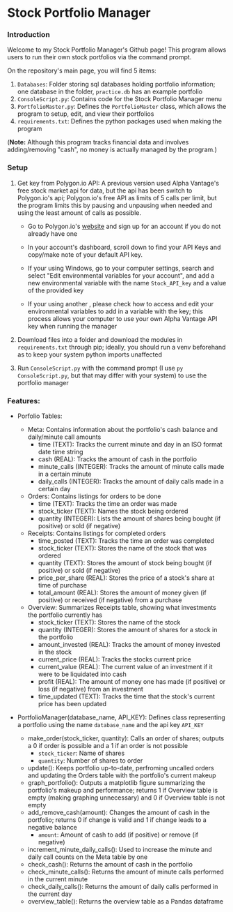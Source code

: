 # Stock Portfolio Manager
### Introduction
Welcome to my Stock Portfolio Manager's Github page! This program allows users to run their own stock portfolios via the command prompt.

On the repository's main page, you will find 5 items:
1) `Databases`: Folder storing sql databases holding portfolio information; one database in the folder, `practice.db` has an example portfolio
2) `ConsoleScript.py`: Contains code for the Stock Portfolio Manager menu
3) `PortfolioMaster.py`: Defines the `PortfolioMaster` class, which allows the program to setup, edit, and view their portfolios
4) `requirements.txt`: Defines the python packages used when making the program

(**Note:** Although this program tracks financial data and involves adding/removing "cash", no money is actually managed by the program.)

### Setup
1) Get key from Polygon.io API: A previous version used Alpha Vantage's free stock market api for data, but the api has been switch to Polygon.io's api; Polygon.io's free API as limits of 5 calls per limit, but the program limits this by pausing and unpausing when needed and using the least amount of calls as possible.
   - Go to Polygon.io's [website](https://polygon.io/) and sign up for an account if you do not already have one

   - In your account's dashboard, scroll down to find your API Keys and copy/make note of your default API key.

   - If your using Windows, go to your computer settings, search and select "Edit environmental variables for your account", and add a new environmental variable with the name `Stock_API_key` and a value of the provided key
 
   - If your using another , please check how to access and edit your environmental variables to add in a variable with the key; this process allows your computer to use your own Alpha Vantage API key when running the manager

2) Download files into a folder and download the modules in `requirements.txt` through pip; ideally, you should run a venv beforehand as to keep your system python imports unaffected

4) Run `ConsoleScript.py` with the command prompt (I use `py ConsoleScript.py`, but that may differ with your system) to use the portfolio manager

### Features:
- Porfolio Tables:
   - Meta: Contains information about the portfolio's cash balance and daily/minute call amounts
      - time (TEXT): Tracks the current minute and day in an ISO format date time string
      - cash (REAL): Tracks the amount of cash in the portfolio
      - minute_calls (INTEGER): Tracks the amount of minute calls made in a certain minute
      - daily_calls (INTEGER): Tracks the amount of daily calls made in a certain day
   - Orders: Contains listings for orders to be done
      - time (TEXT): Tracks the time an order was made
      - stock_ticker (TEXT): Names the stock being ordered
      - quantity (INTEGER): Lists the amount of shares being bought (if positive) or sold (if negative)
   - Receipts: Contains listings for completed orders
      - time_posted (TEXT): Tracks the time an order was completed
      - stock_ticker (TEXT): Stores the name of the stock that was ordered
      - quantity (TEXT): Stores the amount of stock being bought (if positive) or sold (if negative)
      - price_per_share (REAL): Stores the price of a stock's share at time of purchase
      - total_amount (REAL): Stores the amount of money given (if positive) or received (if negative) from a purchase
   - Overview: Summarizes Receipts table, showing what investments the portfolio currently has
      - stock_ticker (TEXT): Stores the name of the stock
      - quantity (INTEGER): Stores the amount of shares for a stock in the portfolio
      - amount_invested (REAL): Tracks the amount of money invested in the stock
      - current_price (REAL): Tracks the stocks current price
      - current_value (REAL): The current value of an investment if it were to be liquidated into cash
      - profit (REAL): The amount of money one has made (if positive) or loss (if negative) from an investment
      - time_updated (TEXT): Tracks the time that the stock's current price has been updated

- PortfolioManager(database_name, API_KEY): Defines class representing a portfolio using the name `database_name` and the api key `API_KEY`
   - make_order(stock_ticker, quantity): Calls an order of shares; outputs a 0 if order is possible and a 1 if an order is not possible
      - `stock_ticker`: Name of shares
      - `quantity`: Number of shares to order
   - update(): Keeps portfolio up-to-date, perfroming uncalled orders and updating the Orders table with the portfolio's current makeup
   - graph_portfolio(): Outputs a matplotlib figure summarizing the portfolio's makeup and performance; returns 1 if Overview table is empty (making graphing unnecessary) and 0 if Overview table is not empty
   - add_remove_cash(amount): Changes the amount of cash in the portfolio; returns 0 if change is valid and 1 if change leads to a negative balance
      - `amount`: Amount of cash to add (if positive) or remove (if negative)
   - increment_minute_daily_calls(): Used to increase the minute and daily call counts on the Meta table by one
   - check_cash(): Returns the amount of cash in the portfolio
   - check_minute_calls(): Returns the amount of minute calls performed in the current minute
   - check_daily_calls(): Returns the amount of daily calls performed in the current day
   - overview_table(): Returns the overview table as a Pandas dataframe
